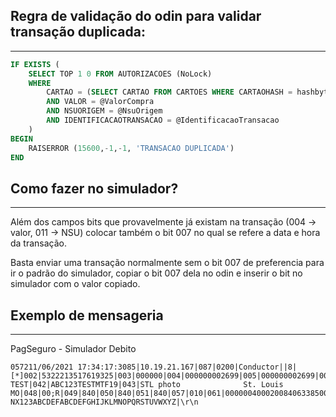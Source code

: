 ## Regra de validação do odin para validar transação duplicada:
---
``` sql
IF EXISTS (  
    SELECT TOP 1 0 FROM AUTORIZACOES (NoLock)  
    WHERE  
        CARTAO = (SELECT CARTAO FROM CARTOES WHERE CARTAOHASH = hashbytes('md5', @CartaoReal) AND Bin = LEFT(@CartaoReal, 6))  
        AND VALOR = @ValorCompra  
        AND NSUORIGEM = @NsuOrigem  
        AND IDENTIFICACAOTRANSACAO = @IdentificacaoTransacao  
    )  
BEGIN  
    RAISERROR (15600,-1,-1, 'TRANSACAO DUPLICADA')  
END
``` 

## Como fazer no simulador?
---
Além dos campos bits que provavelmente já existam na transação (004 -> valor, 011 -> NSU) colocar também o bit 007 no qual se refere a data e hora da transação.

Basta enviar uma transação normalmente sem o bit 007 de preferencia para ir o padrão do simulador, copiar o bit 007 dela no odin e inserir o bit no simulador com o valor copiado.

## Exemplo de mensageria
---
PagSeguro - Simulador Debito
``` 
057211/06/2021 17:34:17:3085|10.19.21.167|087|0200|Conductor||8|[*]002|5322213517619325|003|000000|004|000000002699|005|000000002699|006|000000002699|007|0611173350|009|61000000|010|61000000|011|000001|012|173350|013|0611|014|2605|015|0611|016|0611|018|5946|022|902|032|728384008|033|9000000283|035|5322213517619325=26052060000082400000|037|340000400015|041|MTF TEST|042|ABC123TESTMTF19|043|STL photo              St. Louis      MO|048|00;R|049|840|050|840|051|840|057|010|061|00000040002008406338500000|063|MS1000009793|126|000          NX123ABCDEFABCDEFGHIJKLMNOPQRSTUVWXYZ|\r\n
``` 


